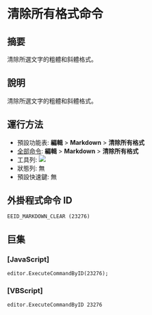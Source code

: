 # 清除所有格式命令

## 摘要

清除所選文字的粗體和斜體格式。

## 說明

清除所選文字的粗體和斜體格式。

## 運行方法

- 預設功能表: **編輯** \> **Markdown** \> **清除所有格式**
- [全部命令](../tools/all_commands): **編輯** \> **Markdown** \> **清除所有格式**
- 工具列: ![](../../images/markdown_clear..png)
- 狀態列: 無
- 預設快速鍵: 無

## 外掛程式命令 ID

```
EEID_MARKDOWN_CLEAR (23276)
```

## 巨集

### \[JavaScript\]

```
editor.ExecuteCommandByID(23276);
```

### \[VBScript\]

```
editor.ExecuteCommandByID 23276
```
